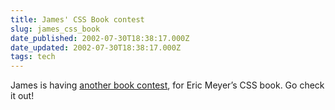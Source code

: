 ```yaml
---
title: James' CSS Book contest
slug: james_css_book
date_published: 2002-07-30T18:38:17.000Z
date_updated: 2002-07-30T18:38:17.000Z
tags: tech
---
```


James is having [another book contest](http://www.consolationchamps.com/archives/000652.html#000652), for Eric Meyer’s CSS book. Go check it out!
